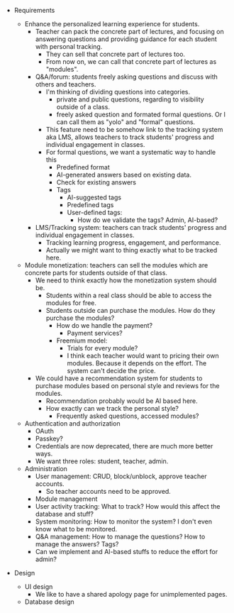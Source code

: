 - Requirements
    - Enhance the personalized learning experience for students.
        - Teacher can pack the concrete part of lectures, and focusing on answering questions and providing guidance for each student with personal tracking.
            - They can sell that concrete part of lectures too.
            - From now on, we can call that concrete part of lectures as "modules".
        - Q&A/forum: students freely asking questions and discuss with others and teachers.
            - I'm thinking of dividing questions into categories.
                - private and public questions, regarding to visibility outside of a class.
                - freely asked question and formated formal questions. Or I can call them as "yolo" and "formal" questions.
            - This feature need to be somehow link to the tracking system aka LMS, allows teachers to track students' progress and individual engagement in classes.
            - For formal questions, we want a systematic way to handle this
                - Predefined format
                - AI-generated answers based on existing data.
                - Check for existing answers
                - Tags
                    - AI-suggested tags
                    - Predefined tags
                    - User-defined tags: 
                        - How do we validate the tags? Admin, AI-based?
        - LMS/Tracking system: teachers can track students' progress and individual engagement in classes.
            - Tracking learning progress, engagement, and performance.
            - Actually we might want to thing exactly what to be tracked here.
    - Module monetization: teachers can sell the modules which are concrete parts for students outside of that class.
        - We need to think exactly how the monetization system should be.
            - Students within a real class should be able to access the modules for free.
            - Students outside can purchase the modules. How do they purchase the modules?
                - How do we handle the payment?
                    - Payment services?
                - Freemium model:
                    - Trials for every module?
                    - I think each teacher would want to pricing their own modules. Because it depends on the effort. The system can't decide the price.
        - We could have a recommendation system for students to purchase modules based on personal style and reviews for the modules.
            - Recommendation probably would be AI based here.
            - How exactly can we track the personal style?
                - Frequently asked questions, accessed modules?
    - Authentication and authorization
        - OAuth
        - Passkey?
        - Credentials are now deprecated, there are much more better ways.
        - We want three roles: student, teacher, admin.
    - Administration
        - User management: CRUD, block/unblock, approve teacher accounts.
            - So teacher accounts need to be approved.
        - Module management
        - User activity tracking: What to track? How would this affect the database and stuff?
        - System monitoring: How to monitor the system? I don't even know what to be monitored.
        - Q&A management: How to manage the questions? How to manage the answers? Tags?
        - Can we implement and AI-based stuffs to reduce the effort for admin?

- Design
    - UI design
        - We like to have a shared apology page for unimplemented pages.
    - Database design